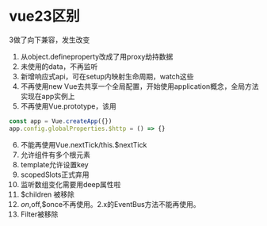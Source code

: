<!--
 * @Descriptios  : 
 * @Author       : maps131_liaoxing
 * @Date         : 2021-07-15 20:53:37
 * @LastEditors  : maps131_liaoxing
 * @LastEditTime : 2021-07-19 22:44:06
 * @FilePath     : \进击的面试\48-vue2,3区别.md
-->
# vue23区别
3做了向下兼容，发生改变
1. 从object.defineproperty改成了用proxy劫持数据
2. 未使用的data，不再监听
3. 新增响应式api，可在setup内映射生命周期，watch这些
4. 不再使用new Vue去共享一个全局配置，开始使用application概念，全局方法实现在app实例上
5. 不再使用Vue.prototype，该用
```js
const app = Vue.createApp({})
app.config.globalProperties.$http = () => {}
```
6. 不能再使用Vue.nextTick/this.$nextTick
7. 允许组件有多个根元素
8. template允许设置key
9. scopedSlots正式弃用
10. 监听数组变化需要用deep属性啦
11. $children 被移除
12. $on,$off,$once不再使用。2.x的EventBus方法不能再使用。
13. Filter被移除
